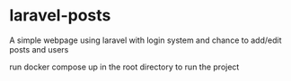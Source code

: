 # laravel-posts
A simple webpage using laravel with login system and chance to add/edit posts and users

run docker compose up in the root directory to run the project
